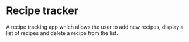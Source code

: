 # Recipe tracker

A recipe tracking app which allows the user to add new recipes, display a list of recipes and delete a recipe from the list.
